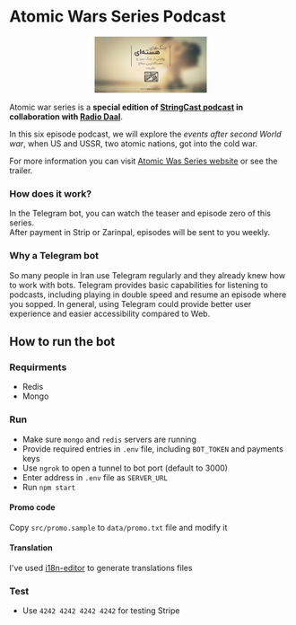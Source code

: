 # Atomic Wars Series Podcast

<center><a href="https://atomicwarseries.com/"><img width="200" alt="Atomic wars series cover" src="assets/atomic-cover.jpg"></a></center>

Atomic war series is a __special edition of [StringCast podcast](https://stringcast.ir) in collaboration with [Radio Daal](https://radioDaal.ir)__.

In this six episode podcast, we will explore the _events after second World war_, when US and USSR, two atomic nations, got into the cold war.  

For more information you can visit [Atomic Was Series website](https://atomicwarseries.com/) or see the trailer.

### How does it work?

In the Telegram bot, you can watch the teaser and episode zero of this series.  
After payment in Strip or Zarinpal, episodes will be sent to you weekly.

### Why a Telegram bot

So many people in Iran use Telegram regularly and they already knew how to work with bots.
Telegram provides basic capabilities for listening to podcasts, including playing in double speed and resume an episode where you sopped.
In general, using Telegram could provide better user experience and easier accessibility compared to Web.

## How to run the bot
### Requirments
- Redis
- Mongo

### Run
- Make sure `mongo` and `redis` servers are running
- Provide required entries in `.env` file, including `BOT_TOKEN` and payments keys
- Use `ngrok` to open a tunnel to bot port (default to 3000)
- Enter address in `.env` file as `SERVER_URL`
- Run `npm start`

#### Promo code
Copy `src/promo.sample` to `data/promo.txt` file and modify it

#### Translation
I've used [i18n-editor](https://github.com/jcbvm/i18n-editor/releases) to generate translations files

### Test
- Use `4242 4242 4242 4242` for testing Stripe
